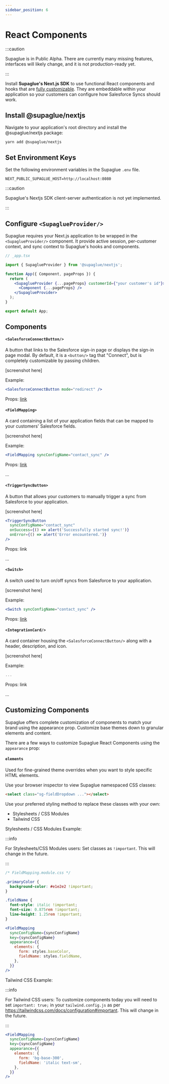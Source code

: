 ```yaml
---
sidebar_position: 6
---
```


# React Components

:::caution

Supaglue is in Public Alpha. There are currently many missing features, interfaces will likely change, and it is not production-ready yet.

:::

Install **Supaglue's Next.js SDK** to use functional React components and hooks that are [fully customizable](#customizing-components). They are embeddable within your application so your customers can configure how Salesforce Syncs should work.

## Install @supaglue/nextjs

Navigate to your application's root directory and install the @supaglue/nextjs package:

```shell
yarn add @supaglue/nextjs
```

## Set Environment Keys

Set the following environment variables in the Supaglue `.env` file.

```shell
NEXT_PUBLIC_SUPAGLUE_HOST=http://localhost:8080
```

:::caution

Supaglue's Nextjs SDK client-server authentication is not yet implemented.

:::

## Configure `<SupaglueProvider/>`

Supaglue requires your Next.js application to be wrapped in the `<SupaglueProvider/>` component. It provide active session, per-customer context, and sync context to Supaglue's hooks and components.

```jsx
// _app.tsx

import { SupaglueProvider } from '@supaglue/nextjs';

function App({ Component, pageProps }) {
  return (
    <SupaglueProvider {...pageProps} customerId={"your customer's id"}>
      <Component {...pageProps} />
    </SupaglueProvider>
  );
}

export default App;
```

## Components

#### `<SalesforceConnectButton/>`

A button that links to the Salesforce sign-in page or displays the sign-in page modal. By default, it is a `<button/>` tag that "Connect", but is completely customizable by passing children.

[screenshot here]

Example:

```jsx
<SalesforceConnectButton mode="redirect" />
```

Props: [link](https://github.com/supaglue-labs/supaglue/blob/v0.1.0/packages/nextjs/src/components/SalesforceConnectButton/SalesforceConnectButton.tsx#L7)

#### `<FieldMapping>`

A card containing a list of your application fields that can be mapped to your customers' Salesforce fields.

[screenshot here]

Example:

```jsx
<FieldMapping syncConfigName="contact_sync" />
```

Props: [link](https://github.com/supaglue-labs/supaglue/blob/v0.1.0/packages/nextjs/src/components/FieldMapping/FieldMapping.tsx#L173)

...

#### `<TriggerSyncButton>`

A button that allows your customers to manually trigger a sync from Salesforce to your application.

[screenshot here]

```jsx
<TriggerSyncButton
  syncConfigName="contact_sync"
  onSuccess={() => alert('Successfully started sync!')}
  onError={() => alert('Error encountered.')}
/>
```

Props: link

...

#### `<Switch>`

A switch used to turn on/off syncs from Salesforce to your application.

[screenshot here]

Example:

```jsx
<Switch syncConfigName="contact_sync" />
```

Props: [link](https://github.com/supaglue-labs/supaglue/blob/v0.1.0/packages/nextjs/src/components/Switch/Switch.tsx#L19)

#### `<IntegrationCard/>`

A card container housing the `<SalesforceConnectButton/>` along with a header, description, and icon.

[screenshot here]

Example:

```jsx
...
```

Props: link

...

## Customizing Components

Supaglue offers complete customization of components to match your brand using the appearance prop. Customize base themes down to granular elements and content.

There are a few ways to customize Supaglue React Components using the `appearance` prop:

#### `elements`

Used for fine-grained theme overrides when you want to style specific HTML elements.

Use your browser inspector to view Supaglue namespaced CSS classes:

```html
<select class="sg-fieldDropdown ..."></select>
```

Use your preferred styling method to replace these classes with your own:

- Stylesheets / CSS Modules
- Tailwind CSS

Stylesheets / CSS Modules Example:

:::info

For Stylesheets/CSS Modules users: Set classes as `!important`. This will change in the future.

:::

```css
/* FieldMapping.module.css */

.primaryColor {
  background-color: #e1e2e2 !important;
}

.fieldName {
  font-style: italic !important;
  font-size: 0.875rem !important;
  line-height: 1.25rem !important;
}
```

```jsx
<FieldMapping
  syncConfigName={syncConfigName}
  key={syncConfigName}
  appearance={{
    elements: {
      form: styles.baseColor,
      fieldName: styles.fieldName,
    },
  }}
/>
```

Tailwind CSS Example:

:::info

For Tailwind CSS users: To customize components today you will need to set `important: true;` in your `tailwind.config.js` as per https://tailwindcss.com/docs/configuration#important. This will change in the future.

:::

```jsx
<FieldMapping
  syncConfigName={syncConfigName}
  key={syncConfigName}
  appearance={{
    elements: {
      form: 'bg-base-300',
      fieldName: 'italic text-sm',
    },
  }}
/>
```
